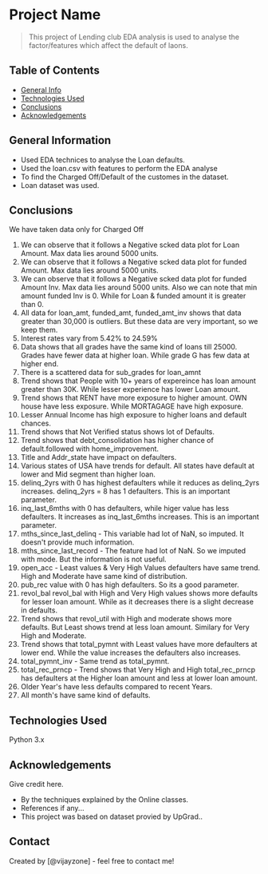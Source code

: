 # Project Name
> This project of Lending club EDA analysis is used to analyse the factor/features which affect the default of laons.


## Table of Contents
* [General Info](#general-information)
* [Technologies Used](#technologies-used)
* [Conclusions](#conclusions)
* [Acknowledgements](#acknowledgements)

<!-- You can include any other section that is pertinent to your problem -->

## General Information
- Used EDA technices to analyse the Loan defaults.
- Used the loan.csv with features to perform the EDA analyse
- To find the Charged Off/Default of the customes in the dataset.
- Loan dataset was used.

<!-- You don't have to answer all the questions - just the ones relevant to your project. -->

## Conclusions
We have taken data only for Charged Off
1) We can observe that it follows a Negative scked data plot for Loan Amount. Max data lies around 5000 units.
2) We can observe that it follows a Negative scked data plot for funded Amount. Max data lies around 5000 units.
3) We can observe that it follows a Negative scked data plot for funded Amount Inv. Max data lies around 5000 units. Also we can note that min amount funded Inv is 0. While for Loan & funded amount it is greater than 0.
4) All data for loan_amt, funded_amt, funded_amt_inv shows that data greater than 30,000 is outliers. But these data are very important, so we keep them.
5) Interest rates vary from 5.42% to 24.59%
6) Data shows that all grades have the same kind of loans till 25000. Grades have fewer data at higher loan. While grade G has few data at higher end.
7) There is a scattered data for sub_grades for loan_amnt
8) Trend shows that People with 10+ years of expereince has loan amount greater than 30K. While lesser experience has lower Loan amount.
9) Trend shows that RENT have more exposure to higher amount. OWN house have less exposure. While MORTAGAGE have high exposure.
10) Lesser Annual Income has high exposure to higher loans and default chances.
11) Trend shows that Not Verified status shows lot of Defaults.
12) Trend shows that debt_consolidation has higher chance of default.followed with home_improvement.
13) Title and Addr_state have impact on defaulters.
14) Various states of USA have trends for default. All states have default at lower and Mid segment than higher loan.
15) delinq_2yrs with 0 has highest defaulters while it reduces as delinq_2yrs increases. delinq_2yrs = 8 has 1 defaulters. This is an important parameter.
16) inq_last_6mths with 0 has defaulters, while higer value has less defaulters. It increases as inq_last_6mths increases. This is an important parameter.
17) mths_since_last_delinq - This variable had lot of NaN, so imputed. It doesn't provide much information.
18) mths_since_last_record - The feature had lot of NaN. So we imputed with mode. But the information is not useful.
19) open_acc - Least values & Very High Values defaulters have same trend. High and Moderate have same kind of distribution.
20) pub_rec value with 0 has high defaulters. So its a good parameter.
21) revol_bal revol_bal with High and Very High values shows more defaults for lesser loan amount. While as it decreases there is a slight decrease in defaults.
22) Trend shows that revol_util with High and moderate shows more defaults. But Least shows trend at less loan amount. Similary for Very High and Moderate.
23) Trend shows that total_pymnt with Least values have more defaulters at lower end. While the value increases the defaulters also increases.
24) total_pymnt_inv - Same trend as total_pymnt.
25) total_rec_prncp - Trend shows that Very High and High total_rec_prncp has defaulters at the Higher loan amount and less at lower loan amount.
26) Older Year's have less defaults compared to recent Years.
27) All month's have same kind of defaults.


<!-- You don't have to answer all the questions - just the ones relevant to your project. -->


## Technologies Used
Python 3.x
<!-- As the libraries versions keep on changing, it is recommended to mention the version of library used in this project -->

## Acknowledgements
Give credit here.
- By the techniques explained by the Online classes.
- References if any...
- This project was based on dataset provied by UpGrad..


## Contact
Created by [@vijayzone] - feel free to contact me!


<!-- Optional -->
<!-- ## License -->
<!-- This project is open source and available under the [... License](). -->

<!-- You don't have to include all sections - just the one's relevant to your project -->